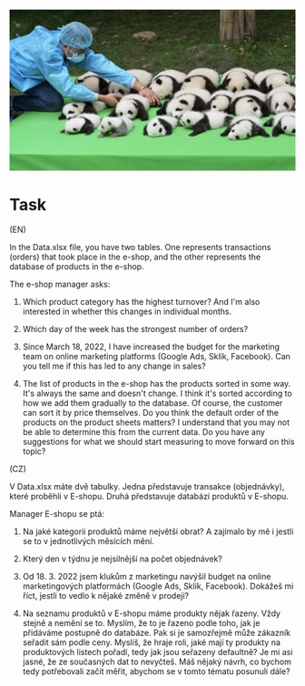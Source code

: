 ![pandas](https://raw.githubusercontent.com/Iam-Puma/SandBox/main/learning-pandas/docs/pandas.png)

# Task

(EN)

In the Data.xlsx file, you have two tables. One represents transactions (orders) that took place in the e-shop, and the other represents the database of products in the e-shop.

The e-shop manager asks:

1. Which product category has the highest turnover? And I'm also interested in whether this changes in individual months.

2. Which day of the week has the strongest number of orders?

3. Since March 18, 2022, I have increased the budget for the marketing team on online marketing platforms (Google Ads, Sklik, Facebook). Can you tell me if this has led to any change in sales?

4. The list of products in the e-shop has the products sorted in some way. It's always the same and doesn't change. I think it's sorted according to how we add them gradually to the database. Of course, the customer can sort it by price themselves. Do you think the default order of the products on the product sheets matters? I understand that you may not be able to determine this from the current data. Do you have any suggestions for what we should start measuring to move forward on this topic?


(CZ)

V Data.xlsx máte dvě tabulky. Jedna představuje transakce (objednávky), které proběhli v E-shopu. Druhá představuje databázi produktů v E-shopu.

Manager E-shopu se ptá:

1. Na jaké kategorii produktů máme největší obrat? A zajímalo by mě i jestli se to v jednotlivých měsících mění.

2. Který den v týdnu je nejsilnější na počet objednávek?
3. Od 18. 3. 2022 jsem klukům z marketingu navýšil budget na online marketingových platformách (Google Ads, Sklik, Facebook). Dokážeš mi říct, jestli to vedlo k nějaké změně v prodeji?
4. Na seznamu produktů v E-shopu máme produkty nějak řazeny. Vždy stejně a nemění se to. Myslím, že to je řazeno podle toho, jak je přidáváme postupně do databáze. Pak si je samozřejmě může zákazník seřadit sám podle ceny. Myslíš, že hraje roli, jaké mají ty produkty na produktových listech pořadí, tedy jak jsou seřazeny defaultně? Je mi asi jasné, že ze současných dat to nevyčteš. Máš nějaký návrh, co bychom tedy potřebovali začít měřit, abychom se v tomto tématu posunuli dále?


